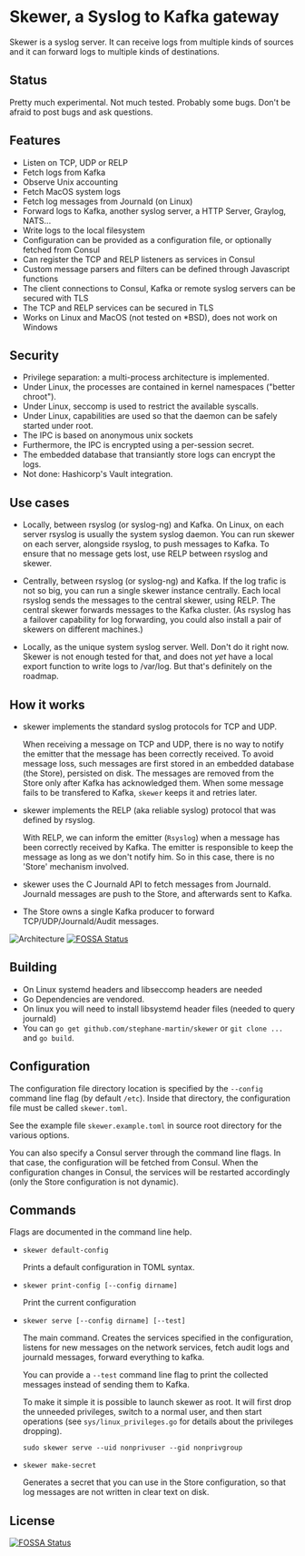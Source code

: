 # Skewer, a Syslog to Kafka gateway

Skewer is a syslog server. It can receive logs from multiple kinds of sources
and it can forward logs to multiple kinds of destinations.


## Status


Pretty much experimental. Not much tested. Probably some bugs. Don't be afraid
to post bugs and ask questions.


## Features

-   Listen on TCP, UDP or RELP
-   Fetch logs from Kafka
-   Observe Unix accounting
-   Fetch MacOS system logs
-   Fetch log messages from Journald (on Linux)
-   Forward logs to Kafka, another syslog server, a HTTP Server, Graylog,
    NATS...
-   Write logs to the local filesystem
-   Configuration can be provided as a configuration file, or optionally fetched
    from Consul
-   Can register the TCP and RELP listeners as services in Consul
-   Custom message parsers and filters can be defined through Javascript
    functions
-   The client connections to Consul, Kafka or remote syslog servers can be
    secured with TLS
-   The TCP and RELP services can be secured in TLS
-   Works on Linux and MacOS (not tested on *BSD), does not work on Windows


## Security

-   Privilege separation: a multi-process architecture is implemented.
-   Under Linux, the processes are contained in kernel namespaces ("better chroot").
-   Under Linux, seccomp is used to restrict the available syscalls.
-   Under Linux, capabilities are used so that the daemon can be safely started
    under root.
-   The IPC is based on anonymous unix sockets
-   Furthermore, the IPC is encrypted using a per-session secret.
-   The embedded database that transiantly store logs can encrypt the logs.
-   Not done: Hashicorp's Vault integration.


## Use cases


-   Locally, between rsyslog (or syslog-ng) and Kafka. On Linux, on each
    server rsyslog is usually the system syslog daemon. You can run skewer on
    each server, alongside rsyslog, to push messages to Kafka. To ensure that
    no message gets lost, use RELP between rsyslog and skewer.

-   Centrally, between rsyslog (or syslog-ng) and Kafka. If the log trafic is
    not so big, you can run a single skewer instance centrally. Each local
    rsyslog sends the messages to the central skewer, using RELP. The central
    skewer forwards messages to the Kafka cluster. (As rsyslog has a failover
    capability for log forwarding, you could also install a pair of skewers on
    different machines.)

-   Locally, as the unique system syslog server. Well. Don't do it right now.
    Skewer is not enough tested for that, and does not *yet* have a local export
	function to write logs to /var/log. But that's definitely on the
    roadmap.


## How it works


-   skewer implements the standard syslog protocols for TCP and UDP.

    When receiving a message on TCP and UDP, there is no way to notify the
    emitter that the message has been correctly received. To avoid message
    loss, such messages are first stored in an embedded database (the Store),
    persisted on disk. The messages are removed from the Store only
    after Kafka has acknowledged them. When some message fails to be transfered
    to Kafka, `skewer` keeps it and retries later.

-   skewer implements the RELP (aka reliable syslog) protocol that was defined
    by rsyslog. 

    With RELP, we can inform the emitter (`Rsyslog`) when a message has been
    correctly received by Kafka. The emitter is responsible to keep the
    message as long as we don't notify him. So in this case, there is no
    'Store' mechanism involved.

-   skewer uses the C Journald API to fetch messages from Journald. Journald
    messages are push to the Store, and afterwards sent to Kafka.

-   The Store owns a single Kafka producer to forward TCP/UDP/Journald/Audit
    messages.


![Architecture](archi.png)
[![FOSSA Status](https://app.fossa.io/api/projects/git%2Bgithub.com%2Fstephane-martin%2Fskewer.svg?type=shield)](https://app.fossa.io/projects/git%2Bgithub.com%2Fstephane-martin%2Fskewer?ref=badge_shield)


## Building

-   On Linux systemd headers and libseccomp headers are needed
-	Go Dependencies are vendored.
-	On linux you will need to install libsystemd header files (needed to
	query journald)
-	You can `go get github.com/stephane-martin/skewer` or `git clone ...` and
	`go build`.


## Configuration


The configuration file directory location is specified by the `--config`
command line flag (by default `/etc`). Inside that directory, the configuration
file must be called `skewer.toml`.

See the example file `skewer.example.toml` in source root directory for the
various options.

You can also specify a Consul server through the command line flags. In that case,
the configuration will be fetched from Consul. When the configuration changes in
Consul, the services will be restarted accordingly (only the Store configuration
is not dynamic).

## Commands


Flags are documented in the command line help.

-   `skewer default-config`

    Prints a default configuration in TOML syntax.

-   `skewer print-config [--config dirname]`

    Print the current configuration

-   `skewer serve [--config dirname] [--test]`

    The main command. Creates the services specified in the configuration,
    listens for new messages on the network services, fetch audit logs and
    journald messages, forward everything to kafka.

    You can provide a `--test` command line flag to print the collected
    messages instead of sending them to Kafka.

    To make it simple it is possible to launch skewer as root. It will first drop the
    unneeded privileges, switch to a normal user, and then start operations 
    (see `sys/linux_privileges.go` for details about the privileges dropping).

    `sudo skewer serve --uid nonprivuser --gid nonprivgroup`


-   `skewer make-secret`

    Generates a secret that you can use in the Store configuration, so that
    log messages are not written in clear text on disk.


## License
[![FOSSA Status](https://app.fossa.io/api/projects/git%2Bgithub.com%2Fstephane-martin%2Fskewer.svg?type=large)](https://app.fossa.io/projects/git%2Bgithub.com%2Fstephane-martin%2Fskewer?ref=badge_large)
